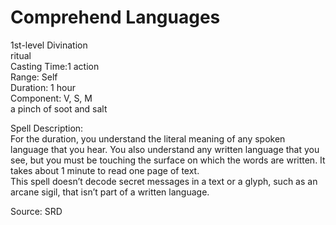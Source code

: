 # Comprehend Languages
1st-level Divination<br>
ritual<br>
Casting Time:1 action<br>
Range: Self<br>
Duration: 1 hour<br>
Component: V, S, M<br>
a pinch of soot and salt

Spell Description:<br>
For the duration, you understand the literal meaning of any spoken language that you hear. You also understand any written language that you see, but you must be touching the surface on which the words are written. It takes about 1 minute to read one page of text.<br>This spell doesn’t decode secret messages in a text or a glyph, such as an arcane sigil, that isn’t part of a written language.

Source: SRD
